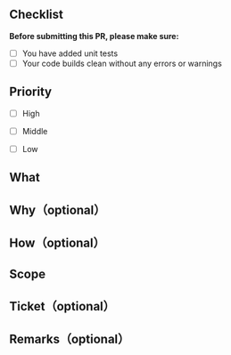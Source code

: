 ## Checklist
**Before submitting this PR, please make sure:**
- [ ] You have added unit tests
- [ ] Your code builds clean without any errors or warnings

## Priority
- [ ] High
- [ ] Middle
- [ ] Low


## What

## Why（optional）

## How（optional）

## Scope

## Ticket（optional）

## Remarks（optional）

